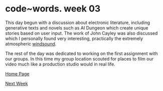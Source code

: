 # code~words. week 03

This day begun with a discussion about electronic literature, including generative texts and novels such as AI Dungeon which create unique stories based on user input. The work of John Cayley was also discussed which I personally found very interesting, practically the extremely atmospheric [windsound](http://programmatology.shadoof.net/?wsqt).

The rest of the day was dedicated to working on the first assignment with our groups. In this time my group location scouted for places to film our video much like a production studio would in real life. 

[Home Page](https://finnarundel.github.io/codewordsRMIT/)

[Next Week](https://finnarundel.github.io/codewordsRMIT/week_04/)

